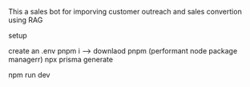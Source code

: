 This a sales bot for imporving customer outreach and sales convertion using RAG 

setup

create an .env
pnpm i  -->  downlaod pnpm (performant node package managerr)
npx prisma generate

npm run dev
